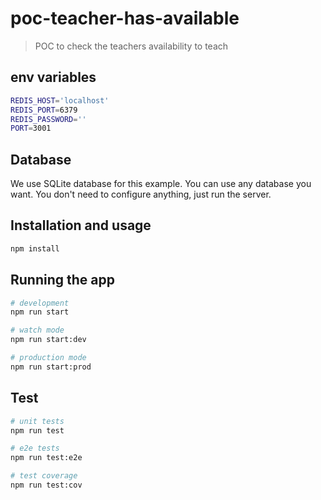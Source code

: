 # poc-teacher-has-available

> POC to check the teachers availability to teach

## env variables

```bash
REDIS_HOST='localhost'
REDIS_PORT=6379
REDIS_PASSWORD=''
PORT=3001
```

## Database

We use SQLite database for this example.
You can use any database you want.
You don't need to configure anything, just run the server.

## Installation and usage

```bash
npm install
```

## Running the app

```bash
# development
npm run start

# watch mode
npm run start:dev

# production mode
npm run start:prod
```

## Test

```bash
# unit tests
npm run test

# e2e tests
npm run test:e2e

# test coverage
npm run test:cov
```
